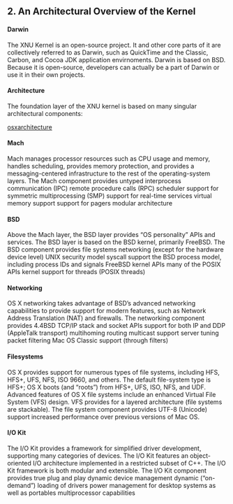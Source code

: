 ## 2. An Architectural Overview of the Kernel
#### Darwin

The XNU Kernel is an open-source project. It and other core parts of it are collectively referred to as Darwin, such as QuickTime and the Classic, Carbon, and Cocoa JDK application envirnoments. 
Darwin is based on BSD. Because it is open-source, developers can actually be a part of Darwin or use it in their own projects.

#### Architecture

The foundation layer of the XNU kernel is based on many singular architectural components:

[osxarchitecture](https://user-images.githubusercontent.com/67783955/174450164-1b4faf34-3d71-402f-a85a-0bffa8fd8cf3.gif)


#### Mach
Mach manages processor resources such as CPU usage and memory, handles scheduling, provides memory protection, and provides a messaging-centered infrastructure to the rest of the operating-system layers. The Mach component provides
untyped interprocess communication (IPC)
remote procedure calls (RPC)
scheduler support for symmetric multiprocessing (SMP)
support for real-time services
virtual memory support
support for pagers
modular architecture

#### BSD
Above the Mach layer, the BSD layer provides “OS personality” APIs and services. The BSD layer is based on the BSD kernel, primarily FreeBSD. The BSD component provides
file systems
networking (except for the hardware device level)
UNIX security model
syscall support
the BSD process model, including process IDs and signals
FreeBSD kernel APIs
many of the POSIX APIs
kernel support for threads (POSIX threads)

#### Networking
OS X networking takes advantage of BSD’s advanced networking capabilities to provide support for modern features, such as Network Address Translation (NAT) and firewalls. The networking component provides
4.4BSD TCP/IP stack and socket APIs
support for both IP and DDP (AppleTalk transport)
multihoming
routing
multicast support
server tuning
packet filtering
Mac OS Classic support (through filters)

#### Filesystems
OS X provides support for numerous types of file systems, including HFS, HFS+, UFS, NFS, ISO 9660, and others. The default file-system type is HFS+; OS X boots (and “roots”) from HFS+, UFS, ISO, NFS, and UDF. Advanced features of OS X file systems include an enhanced Virtual File System (VFS) design. VFS provides for a layered architecture (file systems are stackable). The file system component provides
UTF-8 (Unicode) support
increased performance over previous versions of Mac OS.

#### I/O Kit
The I/O Kit provides a framework for simplified driver development, supporting many categories of devices. The I/O Kit features an object-oriented I/O architecture implemented in a restricted subset of C++. The I/O Kit framework is both modular and extensible. The I/O Kit component provides
true plug and play
dynamic device management
dynamic (“on-demand”) loading of drivers
power management for desktop systems as well as portables
multiprocessor capabilities
